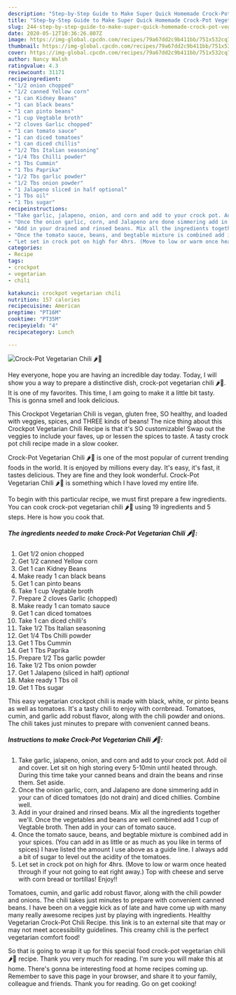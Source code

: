 ```yaml
---
description: "Step-by-Step Guide to Make Super Quick Homemade Crock-Pot Vegetarian Chili 🌶️🍲"
title: "Step-by-Step Guide to Make Super Quick Homemade Crock-Pot Vegetarian Chili 🌶️🍲"
slug: 244-step-by-step-guide-to-make-super-quick-homemade-crock-pot-vegetarian-chili
date: 2020-05-12T10:36:26.807Z
image: https://img-global.cpcdn.com/recipes/79a67dd2c9b411bb/751x532cq70/crock-pot-vegetarian-chili-🌶️🍲-recipe-main-photo.jpg
thumbnail: https://img-global.cpcdn.com/recipes/79a67dd2c9b411bb/751x532cq70/crock-pot-vegetarian-chili-🌶️🍲-recipe-main-photo.jpg
cover: https://img-global.cpcdn.com/recipes/79a67dd2c9b411bb/751x532cq70/crock-pot-vegetarian-chili-🌶️🍲-recipe-main-photo.jpg
author: Nancy Walsh
ratingvalue: 4.3
reviewcount: 31171
recipeingredient:
- "1/2 onion chopped"
- "1/2 canned Yellow corn"
- "1 can Kidney Beans"
- "1 can black beans"
- "1 can pinto beans"
- "1 cup Vegtable broth"
- "2 cloves Garlic chopped"
- "1 can tomato sauce"
- "1 can diced tomatoes"
- "1 can diced chillis"
- "1/2 Tbs Italian seasoning"
- "1/4 Tbs Chilli powder"
- "1 Tbs Cummin"
- "1 Tbs Paprika"
- "1/2 Tbs garlic powder"
- "1/2 Tbs onion powder"
- "1 Jalapeno sliced in half optional"
- "1 Tbs oil"
- "1 Tbs sugar"
recipeinstructions:
- "Take garlic, jalapeno, onion, and corn and add to your crock pot. Add oil and cover. Let sit on high storing every 5-10min until heated through. During this time take your canned beans and drain the beans and rinse them. Set aside."
- "Once the onion garlic, corn, and Jalapeno are done simmering add in your can of diced tomatoes (do not drain) and diced chillies. Combine well."
- "Add in your drained and rinsed beans. Mix all the ingredients together we&#39;ll. Once the vegetables and beans are well combined add 1 cup of Vegtable broth. Then add in your can of tomato sauce."
- "Once the tomato sauce, beans, and begtable mixture is combined add in your spices. (You can add in as little or as much as you like in terms of spices) I have listed the amount I use above as a guide line. I always add a bit of sugar to level out the acidity of the tomatoes."
- "Let set in crock pot on high for 4hrs. (Move to low or warm once heated through if your not going to eat right away.) Top with cheese and serve with corn bread or tortillas! Enjoy!!"
categories:
- Recipe
tags:
- crockpot
- vegetarian
- chili

katakunci: crockpot vegetarian chili 
nutrition: 157 calories
recipecuisine: American
preptime: "PT16M"
cooktime: "PT35M"
recipeyield: "4"
recipecategory: Lunch

---
```



![Crock-Pot Vegetarian Chili 🌶️🍲](https://img-global.cpcdn.com/recipes/79a67dd2c9b411bb/751x532cq70/crock-pot-vegetarian-chili-🌶️🍲-recipe-main-photo.jpg)

Hey everyone, hope you are having an incredible day today. Today, I will show you a way to prepare a distinctive dish, crock-pot vegetarian chili 🌶️🍲. It is one of my favorites. This time, I am going to make it a little bit tasty. This is gonna smell and look delicious.

This Crockpot Vegetarian Chili is vegan, gluten free, SO healthy, and loaded with veggies, spices, and THREE kinds of beans! The nice thing about this Crockpot Vegetarian Chili Recipe is that it&#39;s SO customizable! Swap out the veggies to include your faves, up or lessen the spices to taste. A tasty crock pot chili recipe made in a slow cooker.

Crock-Pot Vegetarian Chili 🌶️🍲 is one of the most popular of current trending foods in the world. It is enjoyed by millions every day. It's easy, it's fast, it tastes delicious. They are fine and they look wonderful. Crock-Pot Vegetarian Chili 🌶️🍲 is something which I have loved my entire life.


To begin with this particular recipe, we must first prepare a few ingredients. You can cook crock-pot vegetarian chili 🌶️🍲 using 19 ingredients and 5 steps. Here is how you cook that.

<!--inarticleads1-->

##### The ingredients needed to make Crock-Pot Vegetarian Chili 🌶️🍲:

1. Get 1/2 onion chopped
1. Get 1/2 canned Yellow corn
1. Get 1 can Kidney Beans
1. Make ready 1 can black beans
1. Get 1 can pinto beans
1. Take 1 cup Vegtable broth
1. Prepare 2 cloves Garlic (chopped)
1. Make ready 1 can tomato sauce
1. Get 1 can diced tomatoes
1. Take 1 can diced chilli&#39;s
1. Take 1/2 Tbs Italian seasoning
1. Get 1/4 Tbs Chilli powder
1. Get 1 Tbs Cummin
1. Get 1 Tbs Paprika
1. Prepare 1/2 Tbs garlic powder
1. Take 1/2 Tbs onion powder
1. Get 1 Jalapeno (sliced in half) *optional*
1. Make ready 1 Tbs oil
1. Get 1 Tbs sugar


This easy vegetarian crockpot chili is made with black, white, or pinto beans as well as tomatoes. It&#39;s a tasty chili to enjoy with cornbread. Tomatoes, cumin, and garlic add robust flavor, along with the chili powder and onions. The chili takes just minutes to prepare with convenient canned beans. 

<!--inarticleads2-->

##### Instructions to make Crock-Pot Vegetarian Chili 🌶️🍲:

1. Take garlic, jalapeno, onion, and corn and add to your crock pot. Add oil and cover. Let sit on high storing every 5-10min until heated through. During this time take your canned beans and drain the beans and rinse them. Set aside.
1. Once the onion garlic, corn, and Jalapeno are done simmering add in your can of diced tomatoes (do not drain) and diced chillies. Combine well.
1. Add in your drained and rinsed beans. Mix all the ingredients together we&#39;ll. Once the vegetables and beans are well combined add 1 cup of Vegtable broth. Then add in your can of tomato sauce.
1. Once the tomato sauce, beans, and begtable mixture is combined add in your spices. (You can add in as little or as much as you like in terms of spices) I have listed the amount I use above as a guide line. I always add a bit of sugar to level out the acidity of the tomatoes.
1. Let set in crock pot on high for 4hrs. (Move to low or warm once heated through if your not going to eat right away.) Top with cheese and serve with corn bread or tortillas! Enjoy!!


Tomatoes, cumin, and garlic add robust flavor, along with the chili powder and onions. The chili takes just minutes to prepare with convenient canned beans. I have been on a veggie kick as of late and have come up with many many really awesome recipes just by playing with ingredients. Healthy Vegetarian Crock-Pot Chili Recipe. this link is to an external site that may or may not meet accessibility guidelines. This creamy chili is the perfect vegetarian comfort food! 

So that is going to wrap it up for this special food crock-pot vegetarian chili 🌶️🍲 recipe. Thank you very much for reading. I'm sure you will make this at home. There's gonna be interesting food at home recipes coming up. Remember to save this page in your browser, and share it to your family, colleague and friends. Thank you for reading. Go on get cooking!
